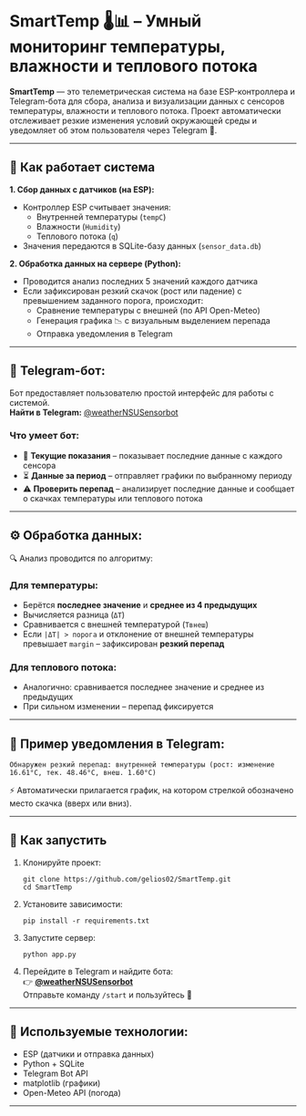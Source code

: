 # SmartTemp 🌡️📊 – Умный мониторинг температуры, влажности и теплового потока

**SmartTemp** — это телеметрическая система на базе ESP-контроллера и Telegram-бота для сбора, анализа и визуализации данных с сенсоров температуры, влажности и теплового потока. Проект автоматически отслеживает резкие изменения условий окружающей среды и уведомляет об этом пользователя через Telegram 📲.

---

## 🔧 Как работает система

**1. Сбор данных с датчиков (на ESP):**
- Контроллер ESP считывает значения:
  - Внутренней температуры (`tempC`)
  - Влажности (`Humidity`)
  - Теплового потока (`q`)
- Значения передаются в SQLite-базу данных (`sensor_data.db`)

**2. Обработка данных на сервере (Python):**
- Проводится анализ последних 5 значений каждого датчика
- Если зафиксирован резкий скачок (рост или падение) с превышением заданного порога, происходит:
  - Сравнение температуры с внешней (по API Open-Meteo)
  - Генерация графика 📉 с визуальным выделением перепада
  - Отправка уведомления в Telegram

---

## 🤖 Telegram-бот:  
Бот предоставляет пользователю простой интерфейс для работы с системой.  
**Найти в Telegram:** [@weatherNSUSensorbot](https://t.me/weatherNSUSensorbot)

### Что умеет бот:
- 🧾 **Текущие показания** – показывает последние данные с каждого сенсора  
- ⏳ **Данные за период** – отправляет графики по выбранному периоду  
- ⚠️ **Проверить перепад** – анализирует последние данные и сообщает о скачках температуры или теплового потока

---

## ⚙️ Обработка данных:  
🔍 Анализ проводится по алгоритму:

### Для температуры:
- Берётся **последнее значение** и **среднее из 4 предыдущих**
- Вычисляется разница (`ΔT`)
- Сравнивается с внешней температурой (`Tвнеш`)
- Если `|ΔT| > порога` и отклонение от внешней температуры превышает `margin` – зафиксирован **резкий перепад**

### Для теплового потока:
- Аналогично: сравнивается последнее значение и среднее из предыдущих
- При сильном изменении – перепад фиксируется

---

## 📌 Пример уведомления в Telegram:

```
Обнаружен резкий перепад: внутренней температуры (рост: изменение 16.61°C, тек. 48.46°C, внеш. 1.60°C)
```

⚡ Автоматически прилагается график, на котором стрелкой обозначено место скачка (вверх или вниз).

---

## 🚀 Как запустить

1. Клонируйте проект:
   ```
   git clone https://github.com/gelios02/SmartTemp.git
   cd SmartTemp
   ```

2. Установите зависимости:
   ```
   pip install -r requirements.txt
   ```

3. Запустите сервер:
   ```
   python app.py
   ```

4. Перейдите в Telegram и найдите бота:  
   👉 **[@weatherNSUSensorbot](https://t.me/weatherNSUSensorbot)**  
   Отправьте команду `/start` и пользуйтесь 📲

---

## 📡 Используемые технологии:
- ESP (датчики и отправка данных)
- Python + SQLite
- Telegram Bot API
- matplotlib (графики)
- Open-Meteo API (погода)

---
